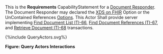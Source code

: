 This is the **Requirements** CapabilityStatement for a [Document Responder](1331_actors_and_transactions.html#133114-document-responder). The Document Responder may  declared the [XDS on FHIR](1332_actor_options.html#13322-xds-on-fhir-option) Option or the UnContained References [Options](1332_actor_options.html). This Actor Shall provide server implementing [Find Document List ITI-66](ITI-66.html), [Find Document References ITI-67](ITI-67.html), and [Retrieve Document ITI-68](ITI-68.html) transactions. 

<div>
{%include QueryActors.svg%}
</div>

<div style="clear: left"/>

**Figure: Query Actors Interactions**

